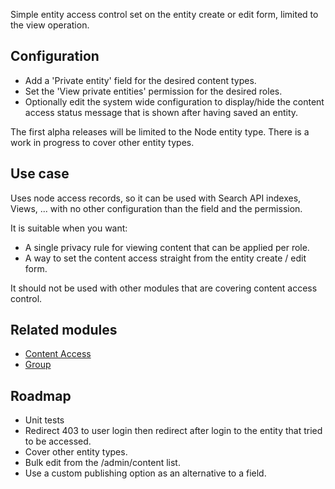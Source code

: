 Simple entity access control set on the entity create or edit form,
limited to the view operation.

## Configuration

- Add a 'Private entity' field for the desired content types.
- Set the 'View private entities' permission for the desired roles.
- Optionally edit the system wide configuration to display/hide the content 
access status message that is shown after having saved an entity.

The first alpha releases will be limited to the Node entity type.
There is a work in progress to cover other entity types.

## Use case

Uses node access records, so it can be used with Search API indexes,
Views, ... with no other configuration than the field and the permission.
 
It is suitable when you want:

- A single privacy rule for viewing content that can be applied per role.
- A way to set the content access straight from the entity create / edit form.

It should not be used with other modules that are covering
content access control.

## Related modules

- [Content Access](https://www.drupal.org/project/content_access)
- [Group](https://www.drupal.org/project/group)

## Roadmap

- Unit tests
- Redirect 403 to user login then redirect after login to the entity 
that tried to be accessed.
- Cover other entity types.
- Bulk edit from the /admin/content list.
- Use a custom publishing option as an alternative to a field.
